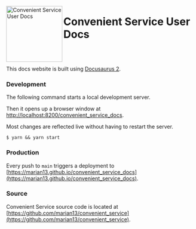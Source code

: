 <p>
  <a href="https://github.com/marian13/convenient_service"><img align="left" width="150"        src="https://raw.githubusercontent.com/marian13/convenient_service_docs/main/logo.png" alt="Convenient Service User Docs"></a>
  <h1>Convenient Service User Docs</h1>
</p><br>

<br>This docs website is built using [Docusaurus 2](https://docusaurus.io).

### Development

The following command starts a local development server.

Then it opens up a browser window at [http://localhost:8200/convenient_service_docs](http://localhost:8200/convenient_service_docs).

Most changes are reflected live without having to restart the server.

```
$ yarn && yarn start
```

### Production

Every push to `main` triggers a deployment to [https://marian13.github.io/convenient_service_docs](https://marian13.github.io/convenient_service_docs).

### Source

Convenient Service source code is located at [https://github.com/marian13/convenient_service](https://github.com/marian13/convenient_service).
